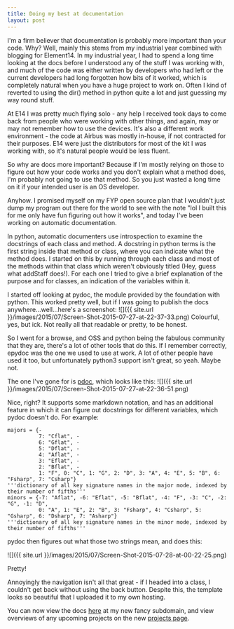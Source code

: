 ```yaml
---
title: Doing my best at documentation
layout: post
---
```

I'm a firm believer that documentation is probably more important than your code.
Why? Well, mainly this stems from my industrial year combined with blogging for Element14. In my industrial year, I had to spend a long time looking at the docs before I understood any of the stuff I was working with, and much of the code was either written by developers who had left or the current developers had long forgotten how bits of it worked, which is completely natural when you have a huge project to work on. Often I kind of reverted to using the dir() method in python quite a lot and just guessing my way round stuff.

At E14 I was pretty much flying solo - any help I received took days to come back from people who were working with other things, and again, may or may not remember how to use the devices. It's also a different work environment - the code at Airbus was mostly in-house, if not contracted for their purposes. E14 were just the distributors for most of the kit I was working with, so it's natural people would be less fluent.

So why are docs more important? Because if I'm mostly relying on those to figure out how your code works and you don't explain what a method does, I'm probably not going to use that method. So you just wasted a long time on it if your intended user is an OS developer.

Anyhow. I promised myself on my FYP open source plan that I wouldn't just dump my program out there for the world to see with the note "lol I built this for me only have fun figuring out how it works", and today I've been working on automatic documentation.

In python, automatic documenters use introspection to examine the docstrings of each class and method. A docstring in python terms is the first string inside that method or class, where you can indicate what the method does. I started on this by running through each class and most of the methods within that class which weren't obviously titled (Hey, guess what addStaff does!). For each one I tried to give a brief explanation of the purpose and for classes, an indication of the variables within it.

I started off looking at pydoc, the module provided by the foundation with python. This worked pretty well, but if I was going to publish the docs anywhere...well...here's a screenshot:
![]({{ site.url }}/images/2015/07/Screen-Shot-2015-07-27-at-22-37-33.png)
Colourful, yes, but ick. Not really all that readable or pretty, to be honest. 

So I went for a browse, and OSS and python being the fabulous community that they are, there's a lot of other tools that do this. If I remember correctly, epydoc was the one we used to use at work. A lot of other people have used it too, but unfortunately python3 support isn't great, so yeah. Maybe not.

The one I've gone for is [pdoc](http://github.com/BurntSushi/pdoc), which looks like this:
![]({{ site.url }}/images/2015/07/Screen-Shot-2015-07-27-at-22-36-51.png)

Nice, right? It supports some markdown notation, and has an additional feature in which it can figure out docstrings for different variables, which pydoc doesn't do.
For example:
```
majors = {-
          7: "Cflat", -
          6: "Gflat", -
          5: "Dflat", -
          4: "Aflat", -
          3: "Eflat", -
          2: "Bflat", -
          1: "F", 0: "C", 1: "G", 2: "D", 3: "A", 4: "E", 5: "B", 6: "Fsharp", 7: "Csharp"}
'''dictionary of all key signature names in the major mode, indexed by their number of fifths'''
minors = {-7: "Aflat", -6: "Eflat", -5: "Bflat", -4: "F", -3: "C", -2: "G", -1: "D",
          0: "A", 1: "E", 2: "B", 3: "Fsharp", 4: "Csharp", 5: "Gsharp", 6: "Dsharp", 7: "Asharp"}
'''dictionary of all key signature names in the minor mode, indexed by their number of fifths'''
```
pydoc then figures out what those two strings mean, and does this:

![]({{ site.url }}/images/2015/07/Screen-Shot-2015-07-28-at-00-22-25.png)

Pretty!

Annoyingly the navigation isn't all that great - if I headed into a class, I couldn't get back without using the back button. Despite this, the template looks so beautiful that I uploaded it to my own hosting.

You can now view the docs [here](http://docs.charlottegodley.co.uk/MuseParse) at my new fancy subdomain, and view overviews of any upcoming projects on the new [projects page](http://charlottegodley.co.uk/projects).